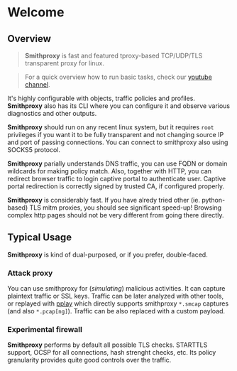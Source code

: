 # Welcome

## Overview

> **Smithproxy** is fast and featured tproxy-based TCP/UDP/TLS transparent proxy for linux.

> For a quick overview how to run basic tasks, check our [youtube channel](https://www.youtube.com/channel/UCb7BciVQp2pdQw9ndueTlvA).

It's highly configurable with objects, traffic policies and profiles. **Smithproxy** also has its CLI where you can
configure it and observe various diagnostics and other outputs.

**Smithproxy** should run on any recent linux system, but it requires `root` privileges if you want it to be fully transparent and not changing source IP and port of passing connections. You can connect to smithproxy also using SOCKS5 protocol.

**Smithproxy** parially understands DNS traffic, you can use FQDN or domain wildcards for making policy match.
Also, together with HTTP, you can redirect browser traffic to login captive portal to authenticate user.
Captive portal redirection is correctly signed by trusted CA, if configured properly.

**Smithproxy** is considerably fast. If you have alredy tried other (ie. python-based) TLS mitm proxies, you should see significant speed-up! Browsing complex http pages should not be very different from going there directly.

## Typical Usage

**Smithproxy** is kind of dual-purposed, or if you prefer, double-faced.

### Attack proxy
You can use smithproxy for (*simulating*) malicious activities. It can capture plaintext traffic or SSL keys. Traffic can be later analyzed with other tools, or replayed with [pplay](https://pypi.org/project/pplay/) which directly supports smithproxy `*.smcap` captures (and also `*.pcap[ng]`). Traffic can be also replaced with a custom payload.

### Experimental firewall
**Smithproxy** performs by default all possible TLS checks. STARTTLS support, OCSP for all connections, hash strenght checks, etc. Its policy granularity provides quite good controls over the traffic.  


